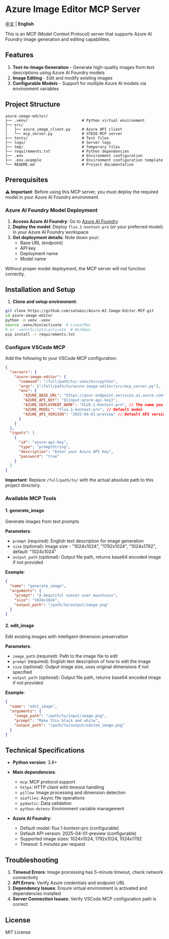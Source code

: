 # Azure Image Editor MCP Server

[中文](./README_CN.md) | **English**

This is an MCP (Model Context Protocol) server that supports Azure AI Foundry image generation and editing capabilities.

## Features

1. **Text-to-Image Generation** - Generate high-quality images from text descriptions using Azure AI Foundry models
2. **Image Editing** - Edit and modify existing images
3. **Configurable Models** - Support for multiple Azure AI models via environment variables

## Project Structure

```
azure-image-editor/
├── .venv/                        # Python virtual environment
├── src/
│   ├── azure_image_client.py     # Azure API client
│   └── mcp_server.py             # STDIO MCP server
├── tests/                        # Test files
├── logs/                         # Server logs
├── tmp/                          # Temporary files
├── requirements.txt              # Python dependencies
├── .env                          # Environment configuration
├── .env.example                  # Environment configuration template
└── README.md                     # Project documentation
```

## Prerequisites

**⚠️ Important**: Before using this MCP server, you must deploy the required model in your Azure AI Foundry environment.

### Azure AI Foundry Model Deployment

1. **Access Azure AI Foundry**: Go to [Azure AI Foundry](https://ai.azure.com/)
2. **Deploy the model**: Deploy `flux.1-kontext-pro` (or your preferred model) in your Azure AI Foundry workspace
3. **Get deployment details**: Note down your:
   - Base URL (endpoint)
   - API key
   - Deployment name
   - Model name

Without proper model deployment, the MCP server will not function correctly.

## Installation and Setup

1. **Clone and setup environment**:
```bash
git clone https://github.com/satomic/Azure-AI-Image-Editor-MCP.git
cd azure-image-editor
python -m venv .venv
source .venv/bin/activate  # Linux/Mac
# or .venv\Scripts\activate  # Windows
pip install -r requirements.txt
```

### Configure VSCode MCP

Add the following to your VSCode MCP configuration:

```json
{
  "servers": {
    "azure-image-editor": {
      "command": "/full/path/to/.venv/bin/python",
      "args": ["/full/path/to/azure-image-editor/src/mcp_server.py"],
      "env": {
        "AZURE_BASE_URL": "https://your-endpoint.services.ai.azure.com", // deployment endpoint
        "AZURE_API_KEY": "${input:azure-api-key}",
        "AZURE_DEPLOYMENT_NAME": "FLUX.1-Kontext-pro", // The name you gave your deployment
        "AZURE_MODEL": "flux.1-kontext-pro", // Default model
        "AZURE_API_VERSION": "2025-04-01-preview" // Default API version
      }
    }
  },
  "inputs": [
    {
      "id": "azure-api-key",
      "type": "promptString",
      "description": "Enter your Azure API Key",
      "password": "true"
    }
  ]
}
```

**Important**: Replace `/full/path/to/` with the actual absolute path to this project directory.

### Available MCP Tools

#### 1. generate_image
Generate images from text prompts

**Parameters**:
- `prompt` (required): English text description for image generation
- `size` (optional): Image size - "1024x1024", "1792x1024", "1024x1792", default: "1024x1024"
- `output_path` (optional): Output file path, returns base64 encoded image if not provided

**Example**:
```json
{
  "name": "generate_image",
  "arguments": {
    "prompt": "A beautiful sunset over mountains",
    "size": "1024x1024",
    "output_path": "/path/to/output/image.png"
  }
}
```

#### 2. edit_image
Edit existing images with intelligent dimension preservation

**Parameters**:
- `image_path` (required): Path to the image file to edit
- `prompt` (required): English text description of how to edit the image
- `size` (optional): Output image size, uses original dimensions if not specified
- `output_path` (optional): Output file path, returns base64 encoded image if not provided

**Example**:
```json
{
  "name": "edit_image",
  "arguments": {
    "image_path": "/path/to/input/image.png",
    "prompt": "Make this black and white",
    "output_path": "/path/to/output/edited_image.png"
  }
}
```

## Technical Specifications

- **Python version**: 3.8+
- **Main dependencies**:
  - `mcp`: MCP protocol support
  - `httpx`: HTTP client with timeout handling
  - `pillow`: Image processing and dimension detection
  - `aiofiles`: Async file operations
  - `pydantic`: Data validation
  - `python-dotenv`: Environment variable management

- **Azure AI Foundry**:
  - Default model: flux.1-kontext-pro (configurable)
  - Default API version: 2025-04-01-preview (configurable)
  - Supported image sizes: 1024x1024, 1792x1024, 1024x1792
  - Timeout: 5 minutes per request

## Troubleshooting

1. **Timeout Errors**: Image processing has 5-minute timeout, check network connectivity  
2. **API Errors**: Verify Azure credentials and endpoint URL
3. **Dependency Issues**: Ensure virtual environment is activated and dependencies installed
4. **Server Connection Issues**: Verify VSCode MCP configuration path is correct

## License
MIT License